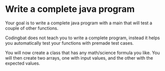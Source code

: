 # Write a complete java program

Your goal is to write a complete java program with a main that will test a couple of other functions.

Codingbat does not teach you to write a complete program, instead it helps you automatically test your functions with premade test cases.

You will now create a class that has any math/science formula you like. You will then create two arrays, one with input values, and the other with the expected values. 
